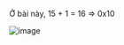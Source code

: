 Ở bài này, 15 + 1 = 16 => 0x10

![image](https://github.com/anhshidou/wanictf-2024/assets/120787381/cb8cf2c4-14ff-4004-ac79-e84122a2860a)
